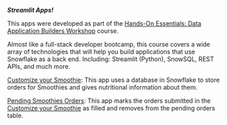    ***Streamlit Apps!***

This apps were developed as part of the [Hands-On Essentials: Data Application Builders Workshop](https://achieve.snowflake.com/f636883e-f352-4995-9d64-8aef54291a83#acc.ihnZdJz5) course.

Almost like a full-stack developer bootcamp, this course covers a wide array of technologies that will help you 
build applications that use Snowflake as a back end. Including: Streamlit (Python), SnowSQL, REST APIs, and much more.

[Customize your Smoothie](https://melaniessmoothies-danielryvero.streamlit.app/): This app uses a database in Snowflake to store orders for Smoothies and gives nutritional information about them.

[Pending Smoothies Orders](https://melaniessmoothies-pending.streamlit.app/): This app marks the orders submitted in the [Customize your Smoothie](https://melaniessmoothies-danielryvero.streamlit.app/) as filled and removes from the pending orders table.
